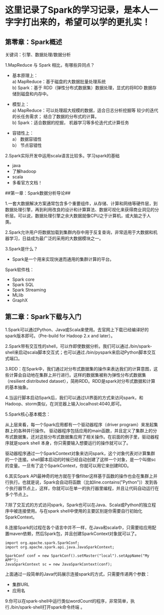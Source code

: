 # 这里记录了Spark的学习记录，是本人一字字打出来的，希望可以学的更扎实！ #

## 第零章：Spark概述 ##

关键词：引擎、数据处理/数据分析

1.MapReduce 与 Spark 相比，有哪些异同点？

-  基本原理上：<br>
a) MapReduce：基于磁盘的大数据批量处理系统<br>
b) Spark：基于 RDD（弹性分布式数据集）数据处理，显式的将RDD 数据存储到磁盘和内存中。

-  模型上：<br>
a) MapReduce：可以处理超大规模的数据，适合日志分析挖掘等
较少的迭代的长任务需求； 结合了数据的分布式的计算。<br>
b) Spark：适合数据的挖掘， 机器学习等多伦迭代式计算任务

- 容错性上：<br>
a） 数据容错性<br>
b） 节点容错性

2.Spark实际开发中运用scala语言比较多。学习spark的基础<br>
	
- java
- 了解hadoop
- scala
- 多看官方文档！

##第一章：Spark数据分析导论##

1.一套大数据解决方案通常包含多个重要组件，从存储、计算和网络等硬件层，到数据处理引擎，再到利用改良的设计和计算算法、数据可视化来获得商业洞见的分析层。可以说，数据处理引擎之余大数据就像CPU之于计算机，或大脑之于人类。

2.Spark允许用户将数据加载到集群内存中用于反复查询，非常适用于大数据和机器学习，日益成为最广泛的采用的大数据模块之一。

3.Spark是什么？

- Spark是一个用来实现快速而通用的集群计算的平台。

Spark软件栈：

- Spark core
- Spark SQL
- Spark Streaming
- MLlib
- GraphX


## 第二章：Spark下载与入门 ##

1.Spark可以通过Python、Java或Scala来使用。去官网上下载已经编译好的spark版本即可。（Pre-build for Hadoop 2.x and later）。

2.Spark带有交互性的shell，可以作即使数据分析。我们可以通过./bin/spark-shell来启动scala脚本交互式；也可以通过./bin/pyspark来启动Python脚本交互式端口。

3.RDD：在Spark中，我们通过对分布式数据集的操作来表达我们的计算意图，这些计算会自动地在集群上并行进行。这样的数据集被称为弹性分布式数据集（resilient distributed dataset），简称RDD。RDD是spark对分布式数据和计算的基本抽象。

4.当运行脚本启动Spark后，我们可以通过UI界面的方式来访问spark，和Hadoop、storm类似，在浏览器上输入localhost:4040,即可。

5.Spark核心基本概念：

从上层来看，每一个Spark应用都有一个驱动器程序（driver program）来发起集群上的各种并行操作。 驱动器程序包括应用的main函数，并且定义了集群上的分布式数据集，还对这些分布式数据集应用了相关操作。在前面的例子里，驱动器程序就是spark shell 本身，你只需要输入想要运行的操作就可以了。

驱动器程序通过一个SparkContext对象来访问spark，这个对象代表对计算集群的一个连接。shell脚本启动的时候已经自动创建了这样一个对象，是一个叫做sc的变量。一旦有了这个SparkContext，你就可以用它来创建RDD。

6.其实Spark API最神奇的地方就在于像filter这样基于函数的操作也会在集群上并行执行。也就是说，Spark会自动将函数（比如line.contains("Python")）发到各个执行器节点上，这样，你就可以在单一的执行器里编程，并且让代码自动运行在多个节点上。

7.除了交互式的方式访问spark，Spark也可以在Java、Scala或Python的独立程序中被连接使用。与在spark shell中使用的主要区别是你需要自行初始化SparkContext。

8.连接Spark的过程在各个语言中并不一样，在Java和scala中，只需要给应用配置maven依赖，然后Spark包，并且创建SparkContext对象就可以了。

    import org.apache.spark.SparkConf;
	import org.apache.spark.api.java.JavaSparkContext;

	SparkConf conf = new SparkConf().setMaster("local").setAppName("My APP");
	JavaSparkContext sc = new JavaSparkContext(conf);

上面通过一段简单的Java代码展示连接spark的方式，只需要传递两个参数：

- 集群URL
- 应用名

9.你可以在spark-shell中运行类似wordCount的程序，非常简单，执行./bin/spark-shell打开spark命令终端 。 





